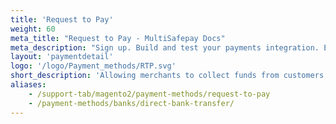 ```yaml
---
title: 'Request to Pay'
weight: 60
meta_title: "Request to Pay - MultiSafepay Docs"
meta_description: "Sign up. Build and test your payments integration. Explore our products and services. Use our API Reference, SDKs, and wrappers. Get support."
layout: 'paymentdetail'
logo: '/logo/Payment_methods/RTP.svg' 
short_description: 'Allowing merchants to collect funds from customers in an automated, integrated and secure way.'
aliases:
    - /support-tab/magento2/payment-methods/request-to-pay
    - /payment-methods/banks/direct-bank-transfer/
---
```

